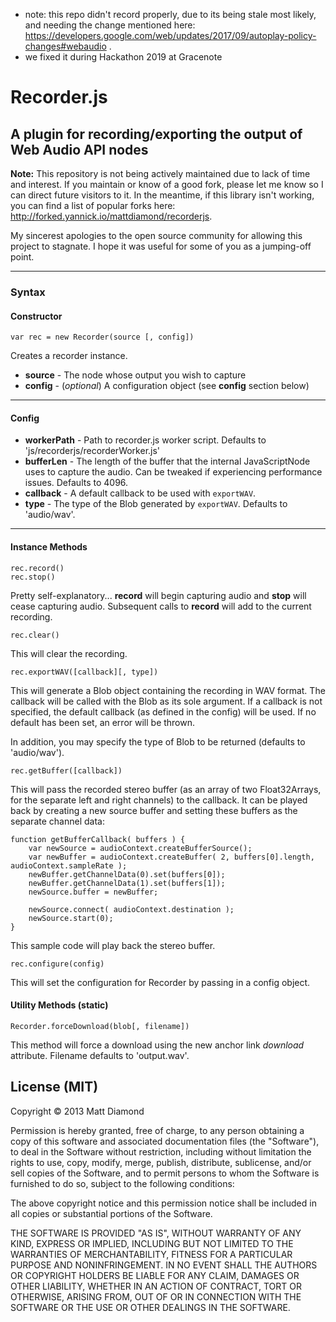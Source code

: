  - note: this repo didn't record properly, due to its being stale most likely, and needing the change mentioned here: https://developers.google.com/web/updates/2017/09/autoplay-policy-changes#webaudio .
 - we fixed it during Hackathon 2019 at Gracenote
 
# Recorder.js

## A plugin for recording/exporting the output of Web Audio API nodes

**Note:** This repository is not being actively maintained due to lack of time and interest. If you maintain or know of a good fork, please let me know so I can direct future visitors to it. In the meantime, if this library isn't working, you can find a list of popular forks here: http://forked.yannick.io/mattdiamond/recorderjs.

My sincerest apologies to the open source community for allowing this project to stagnate. I hope it was useful for some of you as a jumping-off point.

---

### Syntax
#### Constructor
    var rec = new Recorder(source [, config])

Creates a recorder instance.

- **source** - The node whose output you wish to capture
- **config** - (*optional*) A configuration object (see **config** section below)

---------
#### Config

- **workerPath** - Path to recorder.js worker script. Defaults to 'js/recorderjs/recorderWorker.js'
- **bufferLen** - The length of the buffer that the internal JavaScriptNode uses to capture the audio. Can be tweaked if experiencing performance issues. Defaults to 4096.
- **callback** - A default callback to be used with `exportWAV`.
- **type** - The type of the Blob generated by `exportWAV`. Defaults to 'audio/wav'.

---------
#### Instance Methods

    rec.record()
    rec.stop()

Pretty self-explanatory... **record** will begin capturing audio and **stop** will cease capturing audio. Subsequent calls to **record** will add to the current recording.

    rec.clear()

This will clear the recording.

    rec.exportWAV([callback][, type])

This will generate a Blob object containing the recording in WAV format. The callback will be called with the Blob as its sole argument. If a callback is not specified, the default callback (as defined in the config) will be used. If no default has been set, an error will be thrown.

In addition, you may specify the type of Blob to be returned (defaults to 'audio/wav').

    rec.getBuffer([callback])

This will pass the recorded stereo buffer (as an array of two Float32Arrays, for the separate left and right channels) to the callback. It can be played back by creating a new source buffer and setting these buffers as the separate channel data:

	function getBufferCallback( buffers ) {
		var newSource = audioContext.createBufferSource();
		var newBuffer = audioContext.createBuffer( 2, buffers[0].length, audioContext.sampleRate );
		newBuffer.getChannelData(0).set(buffers[0]);
		newBuffer.getChannelData(1).set(buffers[1]);
		newSource.buffer = newBuffer;

		newSource.connect( audioContext.destination );
		newSource.start(0);
	}

This sample code will play back the stereo buffer.


    rec.configure(config)

This will set the configuration for Recorder by passing in a config object.

#### Utility Methods (static)

    Recorder.forceDownload(blob[, filename])

This method will force a download using the new anchor link *download* attribute. Filename defaults to 'output.wav'.

## License (MIT)

Copyright © 2013 Matt Diamond

Permission is hereby granted, free of charge, to any person obtaining a copy of this software and associated documentation files (the "Software"), to deal in the Software without restriction, including without limitation the rights to use, copy, modify, merge, publish, distribute, sublicense, and/or sell copies of the Software, and to permit persons to whom the Software is furnished to do so, subject to the following conditions:

The above copyright notice and this permission notice shall be included in all copies or substantial portions of the Software.

THE SOFTWARE IS PROVIDED "AS IS", WITHOUT WARRANTY OF ANY KIND, EXPRESS OR IMPLIED, INCLUDING BUT NOT LIMITED TO THE WARRANTIES OF MERCHANTABILITY, FITNESS FOR A PARTICULAR PURPOSE AND NONINFRINGEMENT. IN NO EVENT SHALL THE AUTHORS OR COPYRIGHT HOLDERS BE LIABLE FOR ANY CLAIM, DAMAGES OR OTHER LIABILITY, WHETHER IN AN ACTION OF CONTRACT, TORT OR OTHERWISE, ARISING FROM, OUT OF OR IN CONNECTION WITH THE SOFTWARE OR THE USE OR OTHER DEALINGS IN THE SOFTWARE.
